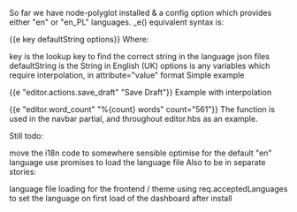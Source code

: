 So far we have node-polyglot installed & a config option which provides either "en" or "en_PL" languages.
_e() equivalent syntax is:

{{e key defaultString options}}
Where:

key is the lookup key to find the correct string in the language json files
defaultString is the String in English (UK)
options is any variables which require interpolation, in attribute="value" format
Simple example

{{e "editor.actions.save_draft" "Save Draft"}}
Example with interpolation

{{e "editor.word_count" "%{count} words" count="561"}}
The function is used in the navbar partial, and throughout editor.hbs as an example.

Still todo:

move the i18n code to somewhere sensible
optimise for the default "en" language
use promises to load the language file
Also to be in separate stories:

language file loading for the frontend / theme
using req.acceptedLanguages to set the language on first load of the dashboard after install